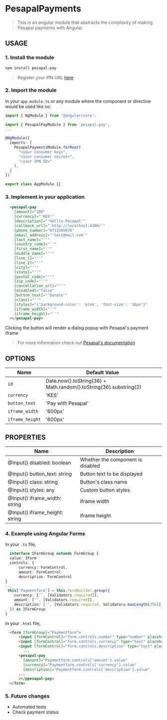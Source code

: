 # PesapalPayments


> This is an angular module that abstracts the complexity of making Pesapal payments with Angular.

## USAGE

### 1. Install the module
```sh
npm install pesapal-pay
```

 > Register your IPN URL [here](https://pay.pesapal.com/iframe/PesapalIframe3/IpnRegistration) 

### 2. Import the module
In your `app.module.ts` or any module where the component or directive would be used like so:

```ts
import { NgModule } from '@angular/core';

import { PesapalPayModule } from 'pesapal-pay';
...

@NgModule({
  imports: [
    PesapalPaymentsModule.forRoot(
      "<your consumer key>",
      "<your consumer secret>",
      "<your IPN ID>"
    ),
  ]
})

export class AppModule {}
```


### 3. Implement in your application
  ```html
    <pesapal-pay
      [amount]="100"  
      [currency]="'KES'" 
      [description]="'helllo Pesapal'" 
      [callback_url]="'http://localhost:4200/'" 
      [phone_number]="0712345678" 
      [email_address]="'test@mail.com'" 
      [last_name]="''" 
      [country_code]="''"
      [first_name]="''" 
      [middle_name]="''"
      [line_1]="''" 
      [line_2]="''" 
      [city]="''" 
      [state]="''" 
      [postal_code]="''" 
      [zip_code]="''" 
      [cancellation_url]="''"
      [disabled]="false"
      [button_text]="'Donate'"
      [class]="''"
      [styles]="{'background-color': 'pink', 'font-size': '16px'}"
      [iframe_width]="''"
      [iframe_height]="''"
    ></pesapal-pay>
  ```
   Clicking the button will render a dialog popup with Pesapal's payment iframe
  > For more information check out [Pesapal's documentation](https://developer.pesapal.com)

  ## OPTIONS

| Name           | Default Value                                                     |
|----------------|-------------------------------------------------------------------|
| `id`           | Date.now().toString(36) + Math.random().toString(36).substring(2) |
| `currency`     | 'KES'                                                             |
| `button_text`  | 'Pay with Pesapal'                                                |
| `iframe_width` | '600px'                                                           |
| `iframe_height`| '600px'                                                           |


 ## PROPERTIES

|Name                            |Description                          |
|--------------------------------|-------------------------------------|
| @Input() disabled: boolean     | Whether the component is disabled  |
| @Input() button_text: string   | Button text to be displayed         |
| @Input() class: string         | Button's class name                 |
| @Input() styles: any           | Custom button styles                |
| @Input() iframe_width: string  | iframe width                        |
| @Input() iframe_height: string | iframe height                       |



  ### 4. Example using Angular Forms
  In your `.ts` file,
  ```ts
    interface IFormGroup extends FormGroup {
    value: IForm
    controls: {
        currency: FormControl,
        amount: FormControl,
        description: FormControl
  }
  ...
   this['Paymentform'] = this.formBuilder.group({
      currency: ['', [Validators.required]],
      amount: ['', [Validators.required]],
      description: ['', [Validators.required, Validators.maxLength(256)]]
    }) as IFormGroup
}
  ```
In your `.html` file,

  ```html
    <form [formGroup]="Paymentform">
        <input [formControl]="form.controls.number" type="number" placeholder="amount">
        <input [formControl]="form.controls.currency" type="text" placeholder="currency">
        <input [formControl]="form.controls.description" type="text" placeholder="description">
          ...
        <pesapal-pay 
          [amount]="Paymentform.controls['amount'].value"  
          [currency]="Paymentform.controls['currency'].value" 
          [description]="Paymentform.controls['description'].value" 
        ...
        ></ppesapal-pay>
    </form>
  ```


### 5. Future changes
 - Automated tests
 - Check payment status